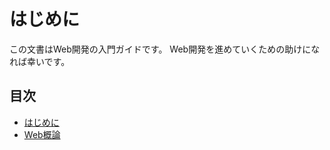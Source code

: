 # はじめに

この文書はWeb開発の入門ガイドです。
Web開発を進めていくための助けになれば幸いです。

## 目次

- [はじめに](SUMMARY.md)
- [Web概論](intro-to-web.md)
